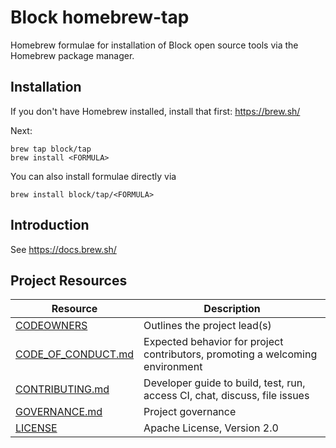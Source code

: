 # Block homebrew-tap

Homebrew formulae for installation of Block open source tools via the Homebrew package manager.

## Installation

If you don't have Homebrew installed, install that first: https://brew.sh/

Next:

```
brew tap block/tap
brew install <FORMULA>
```

You can also install formulae directly via

```
brew install block/tap/<FORMULA>
```

## Introduction

See https://docs.brew.sh/

## Project Resources

| Resource                                   | Description                                                                    |
| ------------------------------------------ | ------------------------------------------------------------------------------ |
| [CODEOWNERS](./CODEOWNERS)                 | Outlines the project lead(s)                                                   |
| [CODE_OF_CONDUCT.md](./CODE_OF_CONDUCT.md) | Expected behavior for project contributors, promoting a welcoming environment |
| [CONTRIBUTING.md](./CONTRIBUTING.md)       | Developer guide to build, test, run, access CI, chat, discuss, file issues     |
| [GOVERNANCE.md](./GOVERNANCE.md)           | Project governance                                                             |
| [LICENSE](./LICENSE)                       | Apache License, Version 2.0                                                    |
